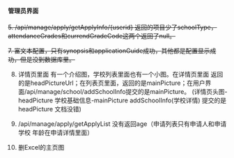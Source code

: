 #### 管理员界面
<del>5. /api/manage/apply/getApplyInfo/{userid} 返回的项目少了schoolType，attendanceGrades和currendGradeCode这两个返回了null。</del>


<del>7. 富文本配置，只有synopsis和applicationGuide成功，其他都是配置显示成功，但是没到数据库里。</del>

8. 详情页里面 有一个介绍图，学校列表里面也有一个小图。在详情页里面 返回的是headPictureUrl；在列表页里面，返回的是mainPicture；在用户界面/api/manage/school/addSchoolInfo提交的是mainPicture。
 (详情页头图-headPicture 学校基础信息-mainPicture addSchoolInfo(学校详情) 提交的是headPicture 文档没错)



9. /api/manage/apply/getApplyList 没有返回age（申请列表只有申请人和申请学校 年龄在申请详情里面）

6. 删Excel的主页图

